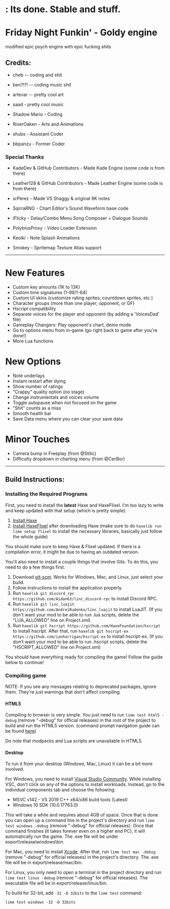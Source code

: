 # : Its done. Stable and stuff.


# Friday Night Funkin' - Goldy engine
modified epic psych engine with epic fucking shits

## Credits:
* cheb -- coding and shit
* ben?!?! -- coding music shit
* artevar -- pretty cool art
* saad - pretty cool music

* Shadow Mario - Coding
* RiverOaken - Arts and Animations
* shubs - Assistant Coder
* bbpanzu - Former Coder

### Special Thanks
* KadeDev & GitHub Contributors - Made Kade Engine (some code is from there)
* Leather128 & GitHub Contributors - Made Leather Engine (some code is from there)
* srPerez - Made VS Shaggy & original 9K notes

* SqirraRNG - Chart Editor's Sound Waveform base code
* iFlicky - Delay/Combo Menu Song Composer + Dialogue Sounds
* PolybiusProxy - Video Loader Extension
* Keoiki - Note Splash Animations
* Smokey - Spritemap Texture Atlas support
_____________________________________

# New Features
* Custom key amounts (1K to 13K)
* Custom time signatures (1-99/1-64)
* Custom UI skins (customize rating sprites, countdown sprites, etc.)
* Character groups (more than one player, opponent, or GF)
* Hscript compatibility
* Separate voices for the player and opponent (by adding a 'VoicesDad' file)
* Gameplay Changers: Play opponent's chart, demo mode
* Go to options menu from in-game (go right back to game after you're done!)
* More Lua functions

# New Options
* Note underlays
* Instant restart after dying
* Show number of ratings
* "Crappy" quality option (no stage)
* Change instrumentals and voices volume
* Toggle autopause when not focused on the game
* "Shit" counts as a miss
* Smooth health bar
* Save Data menu where you can clear your save data

# Minor Touches
* Camera bump in Freeplay (from @Stilic)
* Difficulty dropdown in charting menu (from @CerBor)
_____________________________________

## Build Instructions:
### Installing the Required Programs
First, you need to install the **latest** Haxe and HaxeFlixel. I'm too lazy to write and keep updated with that setup (which is pretty simple). 
1. [Install Haxe](https://haxe.org/download/)
2. [Install HaxeFlixel](https://haxeflixel.com/documentation/install-haxeflixel/) after downloading Haxe (make sure to do `haxelib run lime setup flixel` to install the necessary libraries, basically just follow the whole guide)

You should make sure to keep Haxe & Flixel updated. If there is a compilation error, it might be due to having an outdated version.

You'll also need to install a couple things that involve Gits. To do this, you need to do a few things first.
1. Download [git-scm](https://git-scm.com/downloads). Works for Windows, Mac, and Linux, just select your build.
2. Follow instructions to install the application properly.
3. Run `haxelib git discord_rpc https://github.com/Aidan63/linc_discord-rpc` to install Discord RPC.
4. Run `haxelib git linc_luajit https://github.com/AndreiRudenko/linc_luajit` to install LuaJIT. (If you don't want your mod to be able to run .lua scripts, delete the "LUA_ALLOWED" line on Project.xml)
6. Run `haxelib git hscript https://github.com/HaxeFoundation/hscript` to install hscript. After that, run `haxelib git hscript-ex https://github.com/ianharrigan/hscript-ex` to install hscript-ex. (If you don't want your mod to be able to run .hscript scripts, delete the "HSCRIPT_ALLOWED" line on Project.xml)

You should have everything ready for compiling the game! Follow the guide below to continue!

### Compiling game
NOTE: If you see any messages relating to deprecated packages, ignore them. They're just warnings that don't affect compiling

#### HTML5
Compiling to browser is very simple. You just need to run `lime test html5 -debug` (remove "-debug" for official releases) in the root of the project to build and run the HTML5 version. (command prompt navigation guide can be found [here](https://ninjamuffin99.newgrounds.com/news/post/1090480))

Do note that modpacks and Lua scripts are unavailable in HTML5.

#### Desktop
To run it from your desktop (Windows, Mac, Linux) it can be a bit more involved.

For Windows, you need to install [Visual Studio Community](https://visualstudio.microsoft.com/downloads/). While installing VSC, don't click on any of the options to install workloads. Instead, go to the individual components tab and choose the following:
* MSVC v142 - VS 2019 C++ x64/x86 build tools (Latest)
* Windows 10 SDK (10.0.17763.0)

This will take a while and requires about 4GB of space. Once that is done you can open up a command line in the project's directory and run `lime test windows -debug` (remove "-debug" for official releases). Once that command finishes (it takes forever even on a higher end PC), it will automatically run the game. The .exe file will be under export\release\windows\bin.

For Mac, you need to install [Xcode](https://apps.apple.com/us/app/xcode/id497799835). After that, run `lime test mac -debug` (remove "-debug" for official releases) in the project's directory. The .exe file will be in export/release/mac/bin.

For Linux, you only need to open a terminal in the project directory and run `lime test linux -debug` (remove "-debug" for official releases). The executable file will be in export/release/linux/bin.

To build for 32-bit, add `-32 -D 32bits` to the `lime test` command:

`lime test windows -32 -D 32bits`


